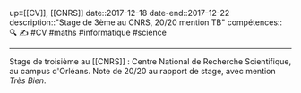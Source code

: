 up::[[CV]], [[CNRS]]
date::2017-12-18
date-end::2017-12-22
description::"Stage de 3ème au CNRS, 20/20 mention TB"
compétences:: 🔍 ✍️
#CV #maths #informatique #science 

----
Stage de troisième au [[CNRS]] : Centre National de Recherche Scientifique, au campus d'Orléans.
Note de 20/20 au rapport de stage, avec mention _Très Bien_.
